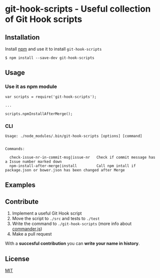 # git-hook-scripts - Useful collection of Git Hook scripts

## Installation

Install [npm](http://blog.npmjs.org/post/85484771375/how-to-install-npm) and use it to install `git-hook-scripts`

```
$ npm install --save-dev git-hook-scripts
```

## Usage

### Use it as npm module

```
var scripts = require('git-hook-scripts');

...

scripts.npmInstallAfterMerge();
```

### CLI

```
Usage: ./node_modules/.bin/git-hook-scripts [options] [command]


Commands:

  check-issue-nr-in-commit-msg|issue-nr   Check if commit message has a Issue number marked down
  npm-install-after-merge|install         Call npm intall if package.json or bower.json has been changed after Merge
```

## Examples

## Contribute

1. Implement a useful Git Hook script
2. Move the script to `./src` and tests to `./test`
3. Write the command to `./git-hook-scripts` (more info about [commander.js](https://github.com/tj/commander.js))
4. Make a pull request

With a **succesful contribution** you can **write your name in history**.

## License

[MIT](//github.com/sorry-as-a-service/git-hook-scripts/blob/master/LICENSE)
